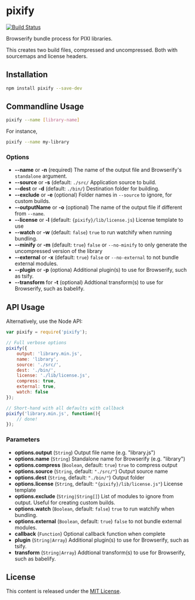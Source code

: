 # pixify

[![Build Status](https://travis-ci.org/pixijs/pixify.svg?branch=master)](https://travis-ci.org/pixijs/pixify)

Browserify bundle process for PIXI libraries.

This creates two build files, compressed and uncompressed. Both with sourcemaps and license headers.

## Installation

```bash
npm install pixify --save-dev
```

## Commandline Usage

```bash
pixify --name [library-name]
```

For instance,
```bash
pixify --name my-library
```

### Options

* **--name** or **-n** (required) The name of the output file and Browserify's `standalone` argument.
* **--source** or **-s** (default: `./src/` Application source to build.
* **--dest** or **-d** (default: `./bin/`) Destination folder for building.
* **--exclude** or **-e** (optional) Folder names in `--source` to ignore, for custom builds.
* **--outputName** or **-o** (optional) The name of the output file if different from `--name`.
* **--license** or **-l** (default: `{pixify}/lib/license.js`) License template to use
* **--watch** or **-w** (default: `false`) `true` to run watchify when running bundling.
* **--minify** or **-m** (default: `true`) `false` or `--no-minify` to only generate the uncompressed version of the library
* **--external** or **-x** (default: `true`) `false` or `--no-external` to not bundle external modules.
* **--plugin** or **-p** (optiona) Additional plugin(s) to use for Browserify, such as tsify.
* **--transform** for **-t** (optional) Addtional transform(s) to use for Browserify, such as babelify.

## API Usage

Alternatively, use the Node API:

```js
var pixify = require('pixify');

// Full verbose options
pixify({
	output: 'library.min.js',
	name: 'library',
    source: './src/',
    dest: './bin/',
    license: './lib/license.js',
    compress: true,
    external: true,
    watch: false
});

// Short-hand with all defaults with callback
pixify('library.min.js', function(){
    // done!
});
```

### Parameters

* **options.output** (`String`) Output file name (e.g. "library.js")
* **options.name** (`String`) Standalone name for Browserify (e.g. "library")
* **options.compress** (`Boolean`, default: `true`) `true` to compress output
* **options.source** (`String`, default: `"./src/"`) Output source name
* **options.dest** (`String`, default: `"./bin/"`) Output folder
* **options.license** (`String`, default: `"{pixify}/lib/license.js"`) License template
* **options.exclude** (`String|String[]`)  List of modules to ignore from output. Useful for creating custom builds.
* **options.watch** (`Boolean`, default: `false`)  `true` to run watchify when bundling.
* **options.external** (`Boolean`, default: `true`) `false` to not bundle external modules.
* **callback** (`Function`) Optional callback function when complete
* **plugin** (`String|Array`) Additional plugin(s) to use for Browserify, such as tsify.
* **transform** (`String|Array`) Addtional transform(s) to use for Browserify, such as babelify.

## License

This content is released under the [MIT License](http://opensource.org/licenses/MIT).

